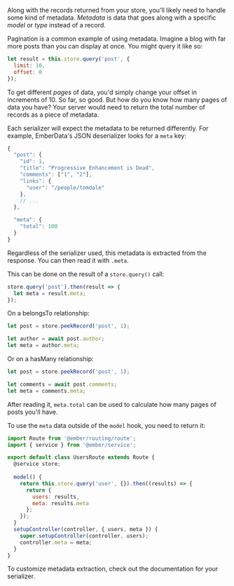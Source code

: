 Along with the records returned from your store, you'll likely need to handle some kind of metadata. _Metadata_ is data that goes along with a specific _model_ or _type_ instead of a record.

Pagination is a common example of using metadata. Imagine a blog with far more posts than you can display at once. You might query it like so:

```javascript
let result = this.store.query('post', {
  limit: 10,
  offset: 0
});
```

To get different _pages_ of data, you'd simply change your offset in increments of 10. So far, so good. But how do you know how many pages of data you have? Your server would need to return the total number of records as a piece of metadata.

Each serializer will expect the metadata to be returned differently. For example, EmberData's JSON deserializer looks for a `meta` key:

```javascript
{
  "post": {
    "id": 1,
    "title": "Progressive Enhancement is Dead",
    "comments": ["1", "2"],
    "links": {
      "user": "/people/tomdale"
    },
    // ...
  },

  "meta": {
    "total": 100
  }
}
```

Regardless of the serializer used, this metadata is extracted from the response. You can then read it with `.meta`.

This can be done on the result of a `store.query()` call:

```javascript
store.query('post').then(result => {
  let meta = result.meta;
});
```

On a belongsTo relationship:

```javascript
let post = store.peekRecord('post', 1);

let author = await post.author;
let meta = author.meta;
```

Or on a hasMany relationship:

```javascript
let post = store.peekRecord('post', 1);

let comments = await post.comments;
let meta = comments.meta;
```

After reading it, `meta.total` can be used to calculate how many pages of posts you'll have.

To use the `meta` data outside of the `model` hook, you need to return it:

```javascript {data-filename=app/routes/users.js}
import Route from '@ember/routing/route';
import { service } from '@ember/service';

export default class UsersRoute extends Route {
  @service store;
  
  model() {
    return this.store.query('user', {}).then((results) => {
      return {
        users: results,
        meta: results.meta
      };
    });
  }
  setupController(controller, { users, meta }) {
    super.setupController(controller, users);
    controller.meta = meta;
  }
}
```

To customize metadata extraction, check out the documentation for your serializer.
